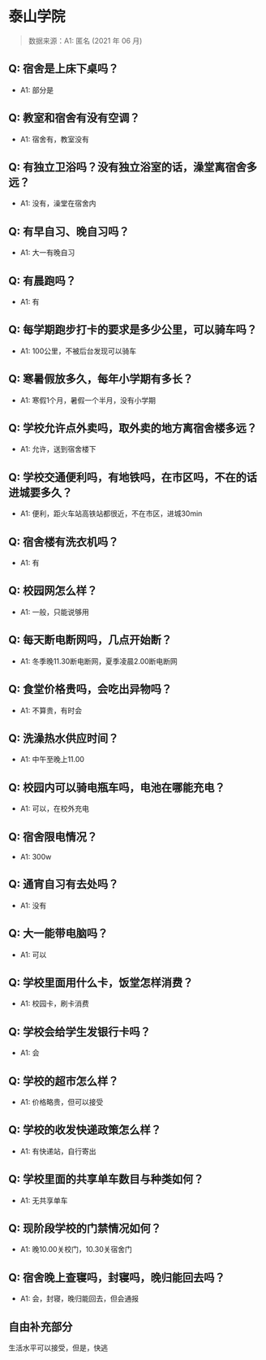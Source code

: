 # 泰山学院

> 数据来源：A1: 匿名 (2021 年 06 月)

## Q: 宿舍是上床下桌吗？

- A1: 部分是

## Q: 教室和宿舍有没有空调？

- A1: 宿舍有，教室没有

## Q: 有独立卫浴吗？没有独立浴室的话，澡堂离宿舍多远？

- A1: 没有，澡堂在宿舍内

## Q: 有早自习、晚自习吗？

- A1: 大一有晚自习

## Q: 有晨跑吗？

- A1: 有

## Q: 每学期跑步打卡的要求是多少公里，可以骑车吗？

- A1: 100公里，不被后台发现可以骑车

## Q: 寒暑假放多久，每年小学期有多长？

- A1: 寒假1个月，暑假一个半月，没有小学期

## Q: 学校允许点外卖吗，取外卖的地方离宿舍楼多远？

- A1: 允许，送到宿舍楼下

## Q: 学校交通便利吗，有地铁吗，在市区吗，不在的话进城要多久？

- A1: 便利，距火车站高铁站都很近，不在市区，进城30min

## Q: 宿舍楼有洗衣机吗？

- A1: 有

## Q: 校园网怎么样？

- A1: 一般，只能说够用

## Q: 每天断电断网吗，几点开始断？

- A1: 冬季晚11.30断电断网，夏季凌晨2.00断电断网

## Q: 食堂价格贵吗，会吃出异物吗？

- A1: 不算贵，有时会

## Q: 洗澡热水供应时间？

- A1: 中午至晚上11.00

## Q: 校园内可以骑电瓶车吗，电池在哪能充电？

- A1: 可以，在校外充电

## Q: 宿舍限电情况？

- A1: 300w

## Q: 通宵自习有去处吗？

- A1: 没有

## Q: 大一能带电脑吗？

- A1: 可以

## Q: 学校里面用什么卡，饭堂怎样消费？

- A1: 校园卡，刷卡消费

## Q: 学校会给学生发银行卡吗？

- A1: 会

## Q: 学校的超市怎么样？

- A1: 价格略贵，但可以接受

## Q: 学校的收发快递政策怎么样？

- A1: 有快递站，自行寄出

## Q: 学校里面的共享单车数目与种类如何？

- A1: 无共享单车

## Q: 现阶段学校的门禁情况如何？

- A1: 晚10.00关校门，10.30关宿舍门

## Q: 宿舍晚上查寝吗，封寝吗，晚归能回去吗？

- A1: 会，封寝，晚归能回去，但会通报

## 自由补充部分

生活水平可以接受，但是，快逃